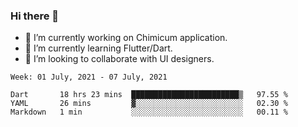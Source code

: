 ### Hi there 👋

<!--
**devcat37/devcat37** is a ✨ _special_ ✨ repository because its `README.md` (this file) appears on your GitHub profile.-->


- 🔭 I’m currently working on Chimicum application.
- 🌱 I’m currently learning Flutter/Dart.
- 👯 I’m looking to collaborate with UI designers.
<!-- - 🤔 I’m looking for help with ... -->

<!--START_SECTION:waka-->
```text
Week: 01 July, 2021 - 07 July, 2021

Dart       18 hrs 23 mins  ████████████████████████▒   97.55 % 
YAML       26 mins         ▓░░░░░░░░░░░░░░░░░░░░░░░░   02.30 % 
Markdown   1 min           ░░░░░░░░░░░░░░░░░░░░░░░░░   00.11 % 
```
<!--END_SECTION:waka-->
